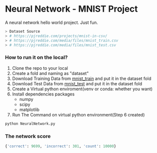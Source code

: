 # Neural Network - MNIST Project 

A neural network hello world project. Just fun.

```python
> Dataset Source
> # https://pjreddie.com/projects/mnist-in-csv/
> # https://pjreddie.com/media/files/mnist_train.csv
> # https://pjreddie.com/media/files/mnist_test.csv
```

### How to run it on the local?
1. Clone the repo to your local
2. Create a fold and naming as "dataset"
3. Download Training Data from [mnist_train](https://pjreddie.com/media/files/mnist_train.csv) and put it in the dataset fold
4. Download Test Data from [mnist_test](https://pjreddie.com/media/files/mnist_test.csv) and put it in the dataset fold
5. Create a Virtual python enviroment(venv or conda: whether you want)
6. Install dependencies packages
    * numpy
    * scipy
    * matplotlib
7. Run The Command on virtual python environment(Step 6 created)
```python
python NeuralNetwork.py
```

### The network score
```python
{'correct': 9699, 'incorrect': 301, 'count': 10000}
```
